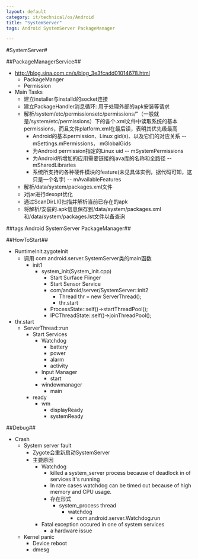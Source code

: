 ```yaml
---
layout: default
category: it/technical/os/Android
title: "SystemServer"
tags: Android SystemServer PackageManager

---
```

#SystemServer#



##PackageManagerService##
* http://blog.sina.com.cn/s/blog_3e3fcadd01014678.html
  * PackageManger
  * Permission
* Main Tasks
  * 建立installer与installd的socket连接
  * 建立PackageHandler消息循环: 用于处理外部的apk安装等请求
  * 解析/system/etc/permissionsetc/permissions/"（一般就是/system/etc/permissions）下的各个.xml文件中读取系统的基本permissions，而且文件platform.xml在最后读，表明其优先级最高
    * Android的基本permission、Linux gid(s)、以及它们的对应关系 -- mSettings.mPermissions， mGlobalGids
    * 为Android permission指定的Linux uid   --  mSystemPermissions
    * 为Android所增加的应用需要链接的java库的名称和全路径  --  mSharedLibraries
    * 系统所支持的各种硬件模块的feature(未见具体实例，据代码可知，这只是一个名字) -- mAvailableFeatures
  * 解析/data/system/packages.xml文件
  * 对jar进行dexopt优化
  * 通过ScanDirLI()扫描并解析当前已存在的apk
  * 将解析/安装的.apk信息保存到/data/system/packages.xml和/data/system/packages.lst文件以备查询



##tags:Android SystemServer PackageManager##



##HowToStart##
* RuntimeInit.zygoteInit
  * 调用 com.android.server.SystemServer类的main函数 
    * init1
      * system_init(System_init.cpp)
        * Start Surface Flinger
        * Start Sensor Service
        * com/android/server/SystemServer::init2
          * Thread thr = new ServerThread();
          * thr.start
        * ProcessState::self()->startThreadPool();
        * IPCThreadState::self()->joinThreadPool();
* thr.start
  * ServerThread::run
    * Start Services
      * Watchdog
        * battery
        * power
        * alarm
        * activity
      * Input Manager
        * start
      * windowmanager
        * main
    * ready
      * wm
        * displayReady
        * systemReady



##Debug##
* Crash
  * System server fault
    * Zygote会重新启动SystemServer
    * 主要原因
      * Watchdog
        * killed a system_server process because of deadlock in of services it's running
        * In rare cases watchdog can be timed out because of high memory and CPU usage.
        * 存在形式
          * system_process thread
            * watchdog
              * com.android.server.Watchdog.run
      * Fatal exception occured in one of system services
        * a hardware issue
  * Kernel panic
    * Device reboot
    * dmesg
